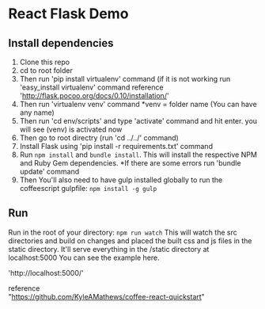 React  Flask Demo
=======================

## Install dependencies

1. Clone this repo
2. cd  to root folder
3. Then run  'pip install virtualenv' command (if it is not working run 'easy_install virtualenv' command  reference
    'http://flask.pocoo.org/docs/0.10/installation/' 
4. Then run 'virtualenv venv' command  *venv = folder  name  (You  can  have any  name)
5. Then run 'cd env/scripts'  and  type 'activate' command  and  hit  enter.  you  will see (venv) is activated  now
6. Then go to  root directry (run 'cd ../../' command)
7. Install  Flask  using 'pip install -r requirements.txt' command
8. Run `npm install` and `bundle install`. This will install the respective NPM and Ruby Gem dependencies.
    *If there are  some errors run 'bundle update' command  
9. Then You'll also need to have gulp installed globally to run the coffeescript gulpfile: `npm install -g gulp`

## Run
Run in the root of your directory: `npm run watch`
This will watch the src directories and build on changes and placed the built css and js files in the static directory. It'll serve everything in the /static directory at localhost:5000
You can see the  example here. 

'http://localhost:5000/'

reference  
"https://github.com/KyleAMathews/coffee-react-quickstart"




